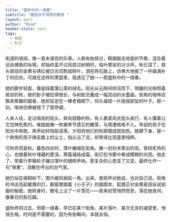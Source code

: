 ```yaml
---
title: "盛秋中的一缕春"
subtitle: "邂逅永不凋零的春意 "
layout: post
author: "Road"
header-style: text
tags:
  - 随笔
  - 秋日
---
```




 

街道的喧闹，像一首未谱完的乐章。人群匆匆掠过，鞋跟敲击地面的节奏，混杂着远处摊贩的吆喝，却始终盖不过风掠过树梢时，枯叶摩挲的沙沙声。秋已深了，枝头斑驳的金黄与锈红被日光切割成碎片，洒在砖石路上，仿佛大地披了一件缀满补丁的旧衣。可就在这样的萧瑟里，我遇见了她——那盛秋中的一缕春。  

她的脚步轻盈，像是踩着蒲公英的绒毛。阳光从云隙间倾泻而下，明媚的光映照着斑驳的秋，她的影子被拉得很长，与树影交叠成一幅流动的水墨画。街角的咖啡店飘来焦糖的甜香，她却驻足在一棵老梧桐下，仰头凝视一片摇摇欲坠的叶子。那一刻，喧闹仿佛被按下了暂停键。  

人来人往，走过喧闹的街头，奔向寂静的秋。有人裹紧风衣低头疾行，有人攥着公文包神色焦灼，唯独她像一枚被季节遗忘的嫩芽，与周遭格格不入。年幼的孩子在阳光中奔跑，笑声如铃铛般滚落，夕阳将他们的轮廓镀成琥珀色。她蹲下身，替一个跌倒的孩子掸去膝上的尘土，指尖沾了泥，却笑得比孩童更纯粹。  

可秋终究是秋。暮色四合时，落叶蜷缩在街角，像一封封未寄出的信。曾经炙热的心，也随着秋叶埋藏的更深。寒露凝结成霜，街灯在冷雾中晕成模糊的光团。他走了，带着行李箱轮子碾过落叶的细碎声响。那复杂的心思变了又变，最终化作一句“保重”，消散在呼出的白气里。  

她仍站在梧桐树下，围巾被风掀起一角。出来，我轻声对她说，也对自己说。街角的书店亮起暖黄的灯，橱窗里摆着《小王子》的插图本，狐狸正对金黄麦田诉说驯服的秘密。她转身时，睫毛上沾了一片雪花——原来初雪悄然而至，落在她发间，像春日的梨花瓣。  

盛秋终将过去，但那一缕春，早已在某个街角、某片落叶、某次无言的凝望里，悄悄生根。时间是不需要的，因为有些瞬间，本就永恒。
